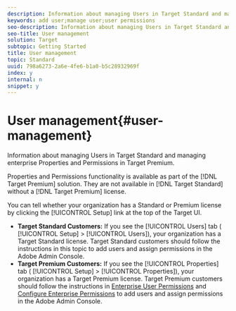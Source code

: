 ```yaml
---
description: Information about managing Users in Target Standard and managing enterprise Properties and Permissions in Target Premium.
keywords: add user;manage user;user permissions
seo-description: Information about managing Users in Target Standard and managing enterprise Properties and Permissions in Target Premium.
seo-title: User management
solution: Target
subtopic: Getting Started
title: User management
topic: Standard
uuid: 798a6273-2a6e-4fe6-b1a0-b5c28932969f
index: y
internal: n
snippet: y
---
```


# User management{#user-management}

Information about managing Users in Target Standard and managing enterprise Properties and Permissions in Target Premium.

 Properties and Permissions functionality is available as part of the [!DNL Target Premium] solution. They are not available in [!DNL Target Standard] without a [!DNL Target Premium] license.

You can tell whether your organization has a Standard or Premium license by clicking the [!UICONTROL Setup] link at the top of the Target UI.

* **Target Standard Customers:** If you see the [!UICONTROL Users] tab ( [!UICONTROL Setup] > [!UICONTROL Users]), your organization has a Target Standard license. Target Standard customers should follow the instructions in this topic to add users and assign permissions in the Adobe Admin Console. 
* **Target Premium Customers:** If you see the [!UICONTROL Properties] tab ( [!UICONTROL Setup] > [!UICONTROL Properties]), your organization has a Target Premium license. Target Premium customers should follow the instructions in [Enterprise User Permissions](../../administrating-target/c-user-management/property-channel/property-channel.md#concept_E396B16FA2024ADBA27BC056138F9838) and [Configure Enterprise Permissions](../../administrating-target/c-user-management/property-channel/properties-overview.md#concept_22F2855DBF0D4754B9460F5D68749C71) to add users and assign permissions in the Adobe Admin Console.

